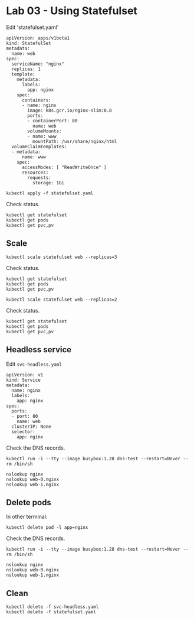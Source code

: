 # Lab 03 - Using Statefulset

Edit 'statefulset.yaml'

```
apiVersion: apps/v1beta1
kind: StatefulSet
metadata:
  name: web
spec:
  serviceName: "nginx"
  replicas: 1
  template:
    metadata:
      labels:
        app: nginx
    spec:
      containers:
      - name: nginx
        image: k8s.gcr.io/nginx-slim:0.8
        ports:
        - containerPort: 80
          name: web
        volumeMounts:
        - name: www
          mountPath: /usr/share/nginx/html
  volumeClaimTemplates:
  - metadata:
      name: www
    spec:
      accessModes: [ "ReadWriteOnce" ]
      resources:
        requests:
          storage: 1Gi
```

```
kubectl apply -f statefulset.yaml
```

Check status.

```
kubectl get statefulset
kubectl get pods
kubectl get pvc,pv
```

## Scale

```
kubectl scale statefulset web --replicas=3
```

Check status.

```
kubectl get statefulset
kubectl get pods
kubectl get pvc,pv
```

```
kubectl scale statefulset web --replicas=2
```

Check status.

```
kubectl get statefulset
kubectl get pods
kubectl get pvc,pv
```

## Headless service

Edit `svc-headless.yaml`

```
apiVersion: v1
kind: Service
metadata:
  name: nginx
  labels:
    app: nginx
spec:
  ports:
  - port: 80
    name: web
  clusterIP: None
  selector:
    app: nginx
```

Check the DNS records.

```
kubectl run -i --tty --image busybox:1.28 dns-test --restart=Never --rm /bin/sh

nslookup nginx
nslookup web-0.nginx
nslookup web-1.nginx
```

## Delete pods

In other terminal:

```
kubectl delete pod -l app=nginx
```

Check the DNS records.

```
kubectl run -i --tty --image busybox:1.28 dns-test --restart=Never --rm /bin/sh

nslookup nginx
nslookup web-0.nginx
nslookup web-1.nginx
```

## Clean

```
kubectl delete -f svc-headless.yaml
kubectl delete -f statefulset.yaml
```
